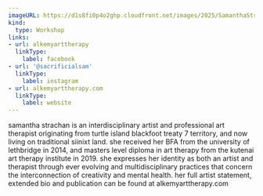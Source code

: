 ```yaml
---
imageURL: https://d1s8fi0p4o2ghp.cloudfront.net/images/2025/SamanthaStrachan.jpeg
kind:
  type: Workshop
links:
- url: alkemyarttherapy
  linkType:
    label: facebook
- url: '@sacrificialsam'
  linkType:
    label: instagram
- url: alkemyarttherapy.com
  linkType:
    label: website
---
```

samantha strachan is an interdisciplinary artist and professional art therapist originating from turtle island blackfoot treaty 7 territory, and now living on traditional siinixt land. she received her BFA from the university of lethbridge in 2014, and masters level diploma in art therapy from the kutenai art therapy institute in 2019. she expresses her identity as both an artist and therapist through ever evolving and multidisciplinary practices that concern the interconnection of creativity and mental health. her full artist statement, extended bio and publication can be found at alkemyarttherapy.com 
